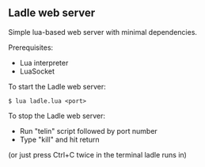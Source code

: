 ## Ladle web server
Simple lua-based web server with minimal dependencies.

Prerequisites:

* Lua interpreter
* LuaSocket


To start the Ladle web server:
```
$ lua ladle.lua <port>
```

To stop the Ladle web server:
 * Run "telin" script followed by port number
 * Type "kill" and hit return

(or just press Ctrl+C twice in the terminal ladle runs in)
